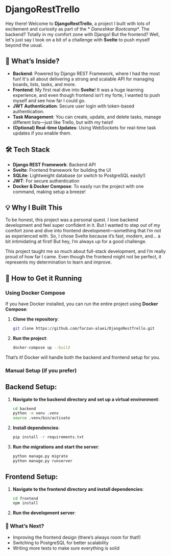 # DjangoRestTrello

Hey there! Welcome to **DjangoRestTrello**, a project I built with lots of excitement and curiosity as part of the *
*Daneshkar Bootcamp**. The backend? Totally in my comfort zone with Django! But the frontend? Well, let's just say I
took on a bit of a challenge with **Svelte** to push myself beyond the usual.

## 🚀 What’s Inside?

- **Backend**: Powered by Django REST Framework, where I had the most fun! It's all about delivering a strong and
  scalable API for managing boards, lists, tasks, and more.
- **Frontend**: My first real dive into **Svelte**! It was a huge learning experience, and even though frontend isn’t my
  forte, I wanted to push myself and see how far I could go.
- **JWT Authentication**: Secure user login with token-based authentication.
- **Task Management**: You can create, update, and delete tasks, manage different lists—just like Trello, but with my
  twist!
- **(Optional) Real-time Updates**: Using WebSockets for real-time task updates if you enable them.

## 🛠 Tech Stack

- **Django REST Framework**: Backend API
- **Svelte**: Frontend framework for building the UI
- **SQLite**: Lightweight database (or switch to PostgreSQL easily!)
- **JWT**: For secure authentication
- **Docker & Docker Compose**: To easily run the project with one command, making setup a breeze!

## 💡 Why I Built This

To be honest, this project was a personal quest. I love backend development and feel super confident in it. But I wanted
to step out of my comfort zone and dive into frontend development—something that I’m not as experienced with. So, I
chose Svelte because it’s fast, modern, and... a bit intimidating at first! But hey, I’m always up for a good challenge.

This project taught me so much about full-stack development, and I’m really proud of how far I came. Even though the
frontend might not be perfect, it represents my determination to learn and improve.

## 🚀 How to Get it Running

### Using Docker Compose

If you have Docker installed, you can run the entire project using **Docker Compose**:

1. **Clone the repository**:
   ```bash
   git clone https://github.com/farzan-alaei/DjangoRestTrello.git
   ```

2. **Run the project**:
   ```bash
   docker-compose up --build
   ```

That’s it! Docker will handle both the backend and frontend setup for you.

### Manual Setup (if you prefer)

## Backend Setup:

1. **Navigate to the backend directory and set up a virtual environment**:
   ```bash
   cd backend
   python -m venv .venv
   source .venv/bin/activate
   ```

2. **Install dependencies**:
   ```bash
   pip install -r requirements.txt
   ```

3. **Run the migrations and start the server**:
   ```bash
   python manage.py migrate
   python manage.py runserver
   ```

## Frontend Setup:

1. **Navigate to the frontend directory and install dependencies**:
   ```bash
   cd frontend
   npm install
   ```

2. **Run the development server**:

### 🔮 What’s Next?

- Improving the frontend design (there’s always room for that!)
- Switching to PostgreSQL for better scalability
- Writing more tests to make sure everything is solid
